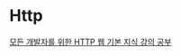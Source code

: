 # Http
[모든 개발자를 위한 HTTP 웹 기본 지식 강의 공부](https://www.inflearn.com/course/http-%EC%9B%B9-%EB%84%A4%ED%8A%B8%EC%9B%8C%ED%81%AC/dashboard)
